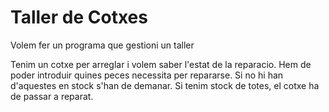 # Taller de Cotxes

Volem fer un programa que gestioni un taller

Tenim un cotxe per arreglar i volem saber l'estat de la reparacio.
Hem de poder introduir quines peces necessita per repararse.
Si no hi han d'aquestes en stock s'han de demanar.
Si tenim stock de totes, el cotxe ha de passar a reparat.
